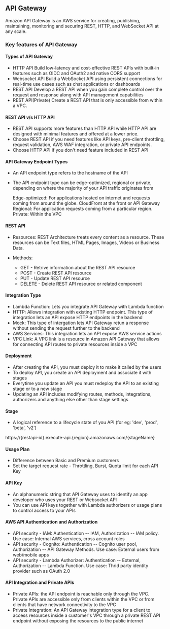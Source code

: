 ## API Gateway

Amazon API Gateway is an AWS service for creating, publishing, maintaining, monitoring and securing REST, HTTP, and WebSocket API at any scale.

### Key features of API Gateway

#### Types of API Gateway
- HTTP API
    Build low-latency and cost-effective REST APIs with built-in features such as OIDC and OAuth2 and native CORS support
- Websocket API
    Build a WebSocket API using persistent connections for real-time use cases such as chat applications or dashboards
- REST API
    Develop a REST API when you gain complete control over the request and response along with API management capabilities
- REST API(Private)
    Create a REST API that is only accessible from within a VPC.

#### REST API v/s HTTP API

- REST API supports more features than HTTP API while HTTP API are designed with minimal features and offered at a lower price.
- Choose REST API if you need features like API keys, pre-client throttling, request validation, AWS WAF integration, or private API endpoints.
- Choose HTTP API if you don't need feature included in REST API

#### API Gateway Endpoint Types
- An API endpoint type refers to the hostname of the API
- The API endpoint type can be edge-optimized, regional or private, depending on where the majority of your API traffic originates from

    Edge-optimized: For applications hosted on internet and requests coming from around the globe. CloudFront at the front or API Gateway
    Regional: For application requests coming from a particular region.
    Private: Within the VPC

#### REST API
- Resources: REST Architecture treats every content as a resource. These resources can be Text files, HTML Pages, Images, Videos or Business Data.

- Methods: 
    - GET - Retrive information about the REST API resource
    - POST - Create REST API resource
    - PUT - Update REST API resource
    - DELETE - Delete REST API resource or related component

#### Integration Type
- Lambda Function: Lets you integrate API Gateway with Lambda function
- HTTP: Allows integration with existing HTTP endpoint. This type of integration lets an API expose HTTP endpoints in the backend
- Mock: This type of intergation lets API Gateway retun a response without sending the request further to the backend
- AWS Services: This integration lets an API expose AWS service actions
- VPC Link: A VPC link is a resource in Amazon API Gateway that allows for connecting API routes to private resources inside a VPC

#### Deployment 
- After creating the API, you must deploy it to make it called by the users
- To deploy API, you create an API deployment and associate it with stages
- Everytime you update an API you must redeploy the API to an existing stage or to a new stage
- Updating an API includes modifying routes, methods, integrations, authorizers and anything else other than stage settings

#### Stage
- A logical reference to a lifecycle state of you API (for eg: 'dev', 'prod', 'beta', 'v2')

https://{restapi-id}.execute-api.{region}.amazonaws.com/{stageName}

#### Usage Plan
- Difference between Basic and Premium customers
- Set the target request rate - Throttling, Burst, Quota limit for each API Key

#### API Key
- An alphanumeric string that API Gateway uses to identify an app developer who uses your REST or Websocket API
- You can use API keys together with Lambda authorizers or usage plans to control access to your APIs

#### AWS API Authentication and Authorization
- API security - IAM: Authentication -- IAM, Authorization -- IAM policy. Use case: Internal AWS services, cross account roles
- API security - Cognito: Authentication -- Cognito user pool, Authorization -- API Gateway Methods. Use case: External users from web/mobile apps
- API security - Lambda Authorizer: Authentication -- External, Authorization -- Lambda Function. Use case: Thrid party identity provider such as OAuth 2.0

#### API Integration and Private APIs
- Private APIs: the API endpoint is reachable only through the VPC. Private APIs are accessible only from clients within the VPC or from clients that have network connectivity to the VPC
- Private Integration: An API Gateway integration type for a client to access resources inside a customer's VPC through a private REST API endpoint without exposing the resources to the public internet